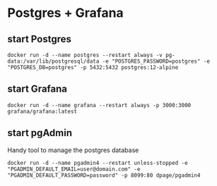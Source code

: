 # Postgres + Grafana


## start Postgres

`docker run -d --name postgres --restart always -v pg-data:/var/lib/postgresql/data -e "POSTGRES_PASSWORD=postgres" -e "POSTGRES_DB=postgres" -p 5432:5432 postgres:12-alpine`

## start Grafana
`docker run -d --name grafana --restart always -p 3000:3000 grafana/grafana:latest`


## start pgAdmin

Handy tool to manage the postgres database

`docker run -d --name pgadmin4 --restart unless-stopped -e "PGADMIN_DEFAULT_EMAIL=user@domain.com" -e "PGADMIN_DEFAULT_PASSWORD=password" -p 8099:80 dpage/pgadmin4`


